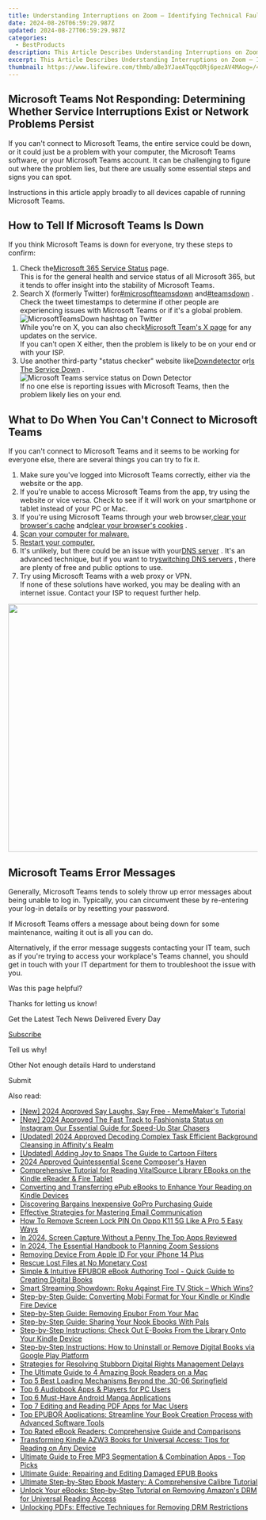 ```yaml
---
title: Understanding Interruptions on Zoom – Identifying Technical Faults vs User Mistakes
date: 2024-08-26T06:59:29.987Z
updated: 2024-08-27T06:59:29.987Z
categories:
  - BestProducts
description: This Article Describes Understanding Interruptions on Zoom – Identifying Technical Faults vs User Mistakes
excerpt: This Article Describes Understanding Interruptions on Zoom – Identifying Technical Faults vs User Mistakes
thumbnail: https://www.lifewire.com/thmb/aBe3YJaeATqqc0Rj6pezAV4MAog=/400x300/filters:no_upscale():max_bytes(150000):strip_icc():format(webp)/is-zoom-down-or-is-it-you-4802086-f3ab10eb11874291adac62d146e14e94.jpg
---
```


## Microsoft Teams Not Responding: Determining Whether Service Interruptions Exist or Network Problems Persist
 If you can't connect to Microsoft Teams, the entire service could be down, or it could just be a problem with your computer, the Microsoft Teams software, or your Microsoft Teams account. It can be challenging to figure out where the problem lies, but there are usually some essential steps and signs you can spot.

 Instructions in this article apply broadly to all devices capable of running Microsoft Teams.

## How to Tell If Microsoft Teams Is Down

 If you think Microsoft Teams is down for everyone, try these steps to confirm:

1. Check the[Microsoft 365 Service Status](https://twitter.com/MSFT365Status) page.  
 This is for the general health and service status of all Microsoft 365, but it tends to offer insight into the stability of Microsoft Teams.
2. Search X (formerly Twitter) for[#microsoftteamsdown](https://twitter.com/hashtag/microsoftteamsdown) and[#teamsdown](https://twitter.com/hashtag/TeamsDown) . Check the tweet timestamps to determine if other people are experiencing issues with Microsoft Teams or if it's a global problem.  
![MicrosoftTeamsDown hashtag on Twitter](https://www.lifewire.com/thmb/_UxDi-CGP-cUbmhFgoAP4AgFGe4=/1500x0/filters:no_upscale():max_bytes(150000):strip_icc():format(webp)/is-microsoft-teams-down-or-is-it-you-51050511-505bb881bf924c189064924855fbb7c8.jpg)  
 While you're on X, you can also check[Microsoft Team's X page](https://twitter.com/MicrosoftTeams) for any updates on the service.  
 If you can't open X either, then the problem is likely to be on your end or with your ISP.
3. Use another third-party "status checker" website like[Downdetector](https://downdetector.com/status/teams/) or[Is The Service Down](https://istheservicedown.com/problems/microsoft-teams) .  
![Microsoft Teams service status on Down Detector](https://www.lifewire.com/thmb/8PpnwSJBHgwKPGng__hrZM0m4jE=/1500x0/filters:no_upscale():max_bytes(150000):strip_icc():format(webp)/is-microsoft-teams-down-or-is-it-you-51050512-ee25bd1e25bc4991b9aef28aca7a0ff8.jpg)  
 If no one else is reporting issues with Microsoft Teams, then the problem likely lies on your end.

## What to Do When You Can't Connect to Microsoft Teams

 If you can't connect to Microsoft Teams and it seems to be working for everyone else, there are several things you can try to fix it.

1. Make sure you've logged into Microsoft Teams correctly, either via the website or the app.
2. If you're unable to access Microsoft Teams from the app, try using the website or vice versa. Check to see if it will work on your smartphone or tablet instead of your PC or Mac.
3. If you're using Microsoft Teams through your web browser,[clear your browser's cache](https://www.lifewire.com/how-to-clear-cache-2617980) and[clear your browser's cookies](https://www.lifewire.com/how-to-delete-cookies-2617981) .
4. [Scan your computer for malware.](https://www.lifewire.com/properly-scan-your-computer-for-viruses-and-other-malware-2624526)
5. [Restart your computer.](https://www.lifewire.com/how-to-reboot-a-computer-2624568)
6. It's unlikely, but there could be an issue with your[DNS server](https://www.lifewire.com/what-is-a-dns-server-2625854) . It's an advanced technique, but if you want to try[switching DNS servers](https://www.lifewire.com/how-to-change-dns-server-settings-2617979) , there are plenty of free and public options to use.
7. Try using Microsoft Teams with a web proxy or VPN.  
 If none of these solutions have worked, you may be dealing with an internet issue. Contact your ISP to request further help.

<!-- affiliate ads begin -->
<a href="https://appsumo.8odi.net/c/5597632/2087407/7443" target="_top" id="2087407"><img src="//a.impactradius-go.com/display-ad/7443-2087407" border="0" alt="" width="600" height="500"/></a><img height="0" width="0" src="https://appsumo.8odi.net/i/5597632/2087407/7443" style="position:absolute;visibility:hidden;" border="0" />
<!-- affiliate ads end -->
## Microsoft Teams Error Messages

 Generally, Microsoft Teams tends to solely throw up error messages about being unable to log in. Typically, you can circumvent these by re-entering your log-in details or by resetting your password.

 If Microsoft Teams offers a message about being down for some maintenance, waiting it out is all you can do.

 Alternatively, if the error message suggests contacting your IT team, such as if you're trying to access your workplace's Teams channel, you should get in touch with your IT department for them to troubleshoot the issue with you.

Was this page helpful?

Thanks for letting us know!

 Get the Latest Tech News Delivered Every Day

[Subscribe](https://www.lifewire.com/#)

Tell us why!

 Other  Not enough details  Hard to understand

 Submit

<ins class="adsbygoogle"
     style="display:block"
     data-ad-format="autorelaxed"
     data-ad-client="ca-pub-7571918770474297"
     data-ad-slot="1223367746"></ins>



<ins class="adsbygoogle"
     style="display:block"
     data-ad-client="ca-pub-7571918770474297"
     data-ad-slot="8358498916"
     data-ad-format="auto"
     data-full-width-responsive="true"></ins>

<span class="atpl-alsoreadstyle">Also read:</span>
<div><ul>
<li><a href="https://fox-blue.techidaily.com/new-2024-approved-say-laughs-say-free-mememakers-tutorial/"><u>[New] 2024 Approved  Say Laughs, Say Free - MemeMaker's Tutorial</u></a></li>
<li><a href="https://instagram-video-files.techidaily.com/new-2024-approved-the-fast-track-to-fashionista-status-on-instagram-our-essential-guide-for-speed-up-star-chasers/"><u>[New] 2024 Approved  The Fast Track to Fashionista Status on Instagram  Our Essential Guide for Speed-Up Star Chasers</u></a></li>
<li><a href="https://article-files.techidaily.com/updated-2024-approved-decoding-complex-task-efficient-background-cleansing-in-affinitys-realm/"><u>[Updated] 2024 Approved  Decoding Complex Task  Efficient Background Cleansing in Affinity's Realm</u></a></li>
<li><a href="https://snapchat-videos.techidaily.com/updated-adding-joy-to-snaps-the-guide-to-cartoon-filters/"><u>[Updated] Adding Joy to Snaps  The Guide to Cartoon Filters</u></a></li>
<li><a href="https://article-posts.techidaily.com/2024-approved-quintessential-scene-composers-haven/"><u>2024 Approved  Quintessential Scene Composer's Haven</u></a></li>
<li><a href="https://technical-tips.techidaily.com/comprehensive-tutorial-for-reading-vitalsource-library-ebooks-on-the-kindle-ereader-and-fire-tablet/"><u>Comprehensive Tutorial for Reading VitalSource Library EBooks on the Kindle eReader & Fire Tablet</u></a></li>
<li><a href="https://technical-tips.techidaily.com/converting-and-transferring-epub-ebooks-to-enhance-your-reading-on-kindle-devices/"><u>Converting and Transferring ePub eBooks to Enhance Your Reading on Kindle Devices</u></a></li>
<li><a href="https://extra-resources.techidaily.com/discovering-bargains-inexpensive-gopro-purchasing-guide/"><u>Discovering Bargains  Inexpensive GoPro Purchasing Guide</u></a></li>
<li><a href="https://technical-tips.techidaily.com/effective-strategies-for-mastering-email-communication/"><u>Effective Strategies for Mastering Email Communication</u></a></li>
<li><a href="https://easy-unlock-android.techidaily.com/how-to-remove-screen-lock-pin-on-oppo-k11-5g-like-a-pro-5-easy-ways-by-drfone-android/"><u>How To Remove Screen Lock PIN On Oppo K11 5G Like A Pro 5 Easy Ways</u></a></li>
<li><a href="https://digital-screen-recording.techidaily.com/in-2024-screen-capture-without-a-penny-the-top-apps-reviewed/"><u>In 2024, Screen Capture Without a Penny  The Top Apps Reviewed</u></a></li>
<li><a href="https://digital-screen-recording.techidaily.com/in-2024-the-essential-handbook-to-planning-zoom-sessions/"><u>In 2024, The Essential Handbook to Planning Zoom Sessions</u></a></li>
<li><a href="https://apple-account.techidaily.com/removing-device-from-apple-id-for-your-iphone-14-plus-by-drfone-ios/"><u>Removing Device From Apple ID For your iPhone 14 Plus</u></a></li>
<li><a href="https://data-recovery.techidaily.com/rescue-lost-files-at-no-monetary-cost/"><u>Rescue Lost Files at No Monetary Cost</u></a></li>
<li><a href="https://technical-tips.techidaily.com/simple-and-intuitive-epubor-ebook-authoring-tool-quick-guide-to-creating-digital-books/"><u>Simple & Intuitive EPUBOR eBook Authoring Tool - Quick Guide to Creating Digital Books</u></a></li>
<li><a href="https://buynow-reviews.techidaily.com/smart-streaming-showdown-roku-against-fire-tv-stick-which-wins/"><u>Smart Streaming Showdown: Roku Against Fire TV Stick – Which Wins?</u></a></li>
<li><a href="https://technical-tips.techidaily.com/step-by-step-guide-converting-mobi-format-for-your-kindle-or-kindle-fire-device/"><u>Step-by-Step Guide: Converting Mobi Format for Your Kindle or Kindle Fire Device</u></a></li>
<li><a href="https://technical-tips.techidaily.com/step-by-step-guide-removing-epubor-from-your-mac/"><u>Step-by-Step Guide: Removing Epubor From Your Mac</u></a></li>
<li><a href="https://technical-tips.techidaily.com/step-by-step-guide-sharing-your-nook-ebooks-with-pals/"><u>Step-by-Step Guide: Sharing Your Nook Ebooks With Pals</u></a></li>
<li><a href="https://technical-tips.techidaily.com/step-by-step-instructions-check-out-e-books-from-the-library-onto-your-kindle-device/"><u>Step-by-Step Instructions: Check Out E-Books From the Library Onto Your Kindle Device</u></a></li>
<li><a href="https://technical-tips.techidaily.com/step-by-step-instructions-how-to-uninstall-or-remove-digital-books-via-google-play-platform/"><u>Step-by-Step Instructions: How to Uninstall or Remove Digital Books via Google Play Platform</u></a></li>
<li><a href="https://technical-tips.techidaily.com/strategies-for-resolving-stubborn-digital-rights-management-delays/"><u>Strategies for Resolving Stubborn Digital Rights Management Delays</u></a></li>
<li><a href="https://technical-tips.techidaily.com/the-ultimate-guide-to-4-amazing-book-readers-on-a-mac/"><u>The Ultimate Guide to 4 Amazing Book Readers on a Mac</u></a></li>
<li><a href="https://technical-tips.techidaily.com/top-5-best-loading-mechanisms-beyond-the-30-06-springfield/"><u>Top 5 Best Loading Mechanisms Beyond the .30-06 Springfield</u></a></li>
<li><a href="https://technical-tips.techidaily.com/top-6-audiobook-apps-and-players-for-pc-users/"><u>Top 6 Audiobook Apps & Players for PC Users</u></a></li>
<li><a href="https://technical-tips.techidaily.com/top-6-must-have-android-manga-applications/"><u>Top 6 Must-Have Android Manga Applications</u></a></li>
<li><a href="https://technical-tips.techidaily.com/top-7-editing-and-reading-pdf-apps-for-mac-users/"><u>Top 7 Editing and Reading PDF Apps for Mac Users</u></a></li>
<li><a href="https://technical-tips.techidaily.com/top-epubor-applications-streamline-your-book-creation-process-with-advanced-software-tools/"><u>Top EPUBOR Applications: Streamline Your Book Creation Process with Advanced Software Tools</u></a></li>
<li><a href="https://technical-tips.techidaily.com/top-rated-ebook-readers-comprehensive-guide-and-comparisons/"><u>Top Rated eBook Readers: Comprehensive Guide and Comparisons</u></a></li>
<li><a href="https://technical-tips.techidaily.com/transforming-kindle-azw3-books-for-universal-access-tips-for-reading-on-any-device/"><u>Transforming Kindle AZW3 Books for Universal Access: Tips for Reading on Any Device</u></a></li>
<li><a href="https://technical-tips.techidaily.com/ultimate-guide-to-free-mp3-segmentation-and-combination-apps-top-picks/"><u>Ultimate Guide to Free MP3 Segmentation & Combination Apps - Top Picks</u></a></li>
<li><a href="https://technical-tips.techidaily.com/ultimate-guide-repairing-and-editing-damaged-epub-books/"><u>Ultimate Guide: Repairing and Editing Damaged EPUB Books</u></a></li>
<li><a href="https://technical-tips.techidaily.com/ultimate-step-by-step-ebook-mastery-a-comprehensive-calibre-tutorial/"><u>Ultimate Step-by-Step Ebook Mastery: A Comprehensive Calibre Tutorial</u></a></li>
<li><a href="https://technical-tips.techidaily.com/unlock-your-ebooks-step-by-step-tutorial-on-removing-amazons-drm-for-universal-reading-access/"><u>Unlock Your eBooks: Step-by-Step Tutorial on Removing Amazon's DRM for Universal Reading Access</u></a></li>
<li><a href="https://technical-tips.techidaily.com/unlocking-pdfs-effective-techniques-for-removing-drm-restrictions/"><u>Unlocking PDFs: Effective Techniques for Removing DRM Restrictions</u></a></li>
</ul></div>
